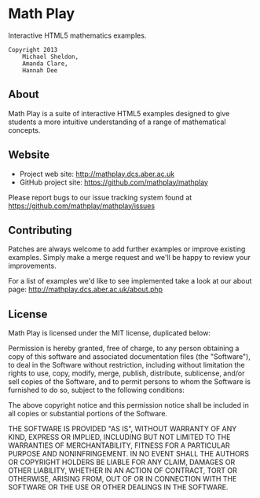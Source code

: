 Math Play
=========

Interactive HTML5 mathematics examples.

    Copyright 2013
        Michael Sheldon,
        Amanda Clare,
        Hannah Dee

About
-----

Math Play is a suite of interactive HTML5 examples designed to give students
a more intuitive understanding of a range of mathematical concepts.

Website
-------

* Project web site: http://mathplay.dcs.aber.ac.uk
* GitHub project site: https://github.com/mathplay/mathplay

Please report bugs to our issue tracking system found at
https://github.com/mathplay/mathplay/issues

Contributing
------------

Patches are always welcome to add further examples or improve existing
examples. Simply make a merge request and we'll be happy to review your
improvements.

For a list of examples we'd like to see implemented take a look at our
about page: http://mathplay.dcs.aber.ac.uk/about.php

License
-------

Math Play is licensed under the MIT license, duplicated below:

 Permission is hereby granted, free of charge, to any person obtaining a copy
 of this software and associated documentation files (the "Software"), to deal
 in the Software without restriction, including without limitation the rights
 to use, copy, modify, merge, publish, distribute, sublicense, and/or sell
 copies of the Software, and to permit persons to whom the Software is
 furnished to do so, subject to the following conditions:
 
 The above copyright notice and this permission notice shall be included in all
 copies or substantial portions of the Software.
 
 THE SOFTWARE IS PROVIDED "AS IS", WITHOUT WARRANTY OF ANY KIND, EXPRESS OR
 IMPLIED, INCLUDING BUT NOT LIMITED TO THE WARRANTIES OF MERCHANTABILITY,
 FITNESS FOR A PARTICULAR PURPOSE AND NONINFRINGEMENT. IN NO EVENT SHALL THE
 AUTHORS OR COPYRIGHT HOLDERS BE LIABLE FOR ANY CLAIM, DAMAGES OR OTHER
 LIABILITY, WHETHER IN AN ACTION OF CONTRACT, TORT OR OTHERWISE, ARISING FROM,
 OUT OF OR IN CONNECTION WITH THE SOFTWARE OR THE USE OR OTHER DEALINGS IN THE
 SOFTWARE.

